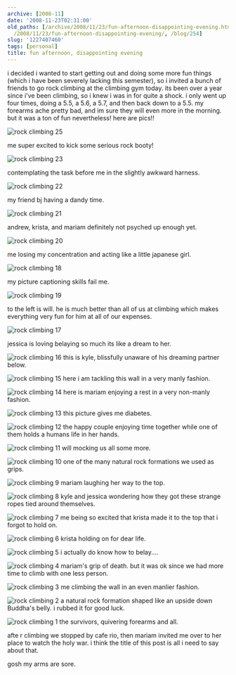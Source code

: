 ```yaml
---
archive: [2008-11]
date: '2008-11-23T02:31:00'
old_paths: [/archive/2008/11/23/fun-afternoon-disappointing-evening.html, /wp/2008/11/23/fun-afternoon-disappointing-evening/,
  /2008/11/23/fun-afternoon-disappointing-evening/, /blog/254]
slug: '1227407460'
tags: [personal]
title: fun afternoon, disappointing evening
---
```


i decided i wanted to start getting out and doing some more fun things
(which i have been severely lacking this semester), so i invited a bunch
of friends to go rock climbing at the climbing gym today. its been over
a year since i've been climbing, so i knew i was in for quite a shock.
i only went up four times, doing a 5.5, a 5.6, a 5.7, and then back down
to a 5.5. my forearms ache pretty bad, and im sure they will even more in
the morning. but it was a ton of fun nevertheless! here are pics!!

![rock climbing 25][1]

me super excited to kick some serious rock booty!

![rock climbing 23][2]

contemplating the task before me in the slightly awkward harness.

![rock climbing 22][3]

my friend bj having a dandy time.

![rock climbing 21][4]

andrew, krista, and mariam definitely not psyched up enough yet.

![rock climbing 20][5]

me losing my concentration and acting like a little japanese girl.

![rock climbing 18][6]

my picture captioning skills fail me.

![rock climbing 19][7]

to the left is will. he is much better than all of us at climbing which
makes everything very fun for him at all of our expenses.

![rock climbing 17][8]

jessica is loving belaying so much its like a dream to her.

![rock climbing 16][9]
this is kyle, blissfully unaware of his dreaming partner below.

![rock climbing 15][10]
here i am tackling this wall in a very manly fashion.

![rock climbing 14][11]
here is mariam enjoying a rest in a very non-manly fashion.

![rock climbing 13][12]
this picture gives me diabetes.

![rock climbing 12][13]
the happy couple enjoying time together while one of them holds a humans
life in her hands.

![rock climbing 11][14]
will mocking us all some more.

![rock climbing 10][15]
one of the many natural rock formations we used as grips.

![rock climbing 9][16]
mariam laughing her way to the top.

![rock climbing 8][17]
kyle and jessica wondering how they got these strange ropes tied around
themselves.

![rock climbing 7][18]
me being so excited that krista made it to the top that i forgot to hold
on.

![rock climbing 6][19]
krista holding on for dear life.

![rock climbing 5][20]
i actually do know how to belay....

![rock climbing 4][21]
mariam's grip of death. but it was ok since we had more time to climb with
one less person.

![rock climbing 3][22]
me climbing the wall in an even manlier fashion.

![rock climbing 2][23]
a natural rock formation shaped like an upside down Buddha's belly.
i rubbed it for good luck.

![rock climbing 1][24]
the survivors, quivering forearms and all.

afte r climbing we stopped by cafe rio, then mariam invited me over to her
place to watch the holy war. i think the title of this post is all i need
to say about that.

gosh my arms are sore.

[1]: 1.jpg
[2]: 2.jpg
[3]: 3.jpg
[4]: 4.jpg
[5]: 5.jpg
[6]: 6.jpg
[7]: 7.jpg
[8]: 8.jpg
[9]: 9.jpg
[10]: 10.jpg
[11]: 11.jpg
[12]: 12.jpg
[13]: 13.jpg
[14]: 14.jpg
[15]: 15.jpg
[16]: 16.jpg
[17]: 17.jpg
[18]: 18.jpg
[19]: 19.jpg
[20]: 20.jpg
[21]: 21.jpg
[22]: 22.jpg
[23]: 23.jpg
[24]: 24.jpg

